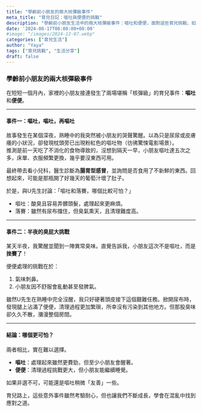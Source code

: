 ```yaml
---
title: "學齡前小朋友的兩大核彈級事件"
meta_title: "育兒日記：嘔吐與便便的挑戰"
description: "學齡前小朋友生活中的兩大核彈級事件：嘔吐和便便，面對這些育兒挑戰，如何在混亂中找到解決之道？"
date: '2024-08-17T08:00:00+08:00'
#image: "/images/2024-12-07.webp"
categories: ["育兒生活"]
author: "Yaya"
tags: ["育兒挑戰", "生活分享"]
draft: false
---
```


### 學齡前小朋友的兩大核彈級事件

在短短一個月內，家裡的小朋友接連發生了兩場堪稱「核彈級」的育兒事件：**嘔吐**和**便便**。

---

#### 事件一：嘔吐，嘔吐，再嘔吐

故事發生在某個深夜，熟睡中的我突然被小朋友的哭聲驚醒。以為只是尿尿或皮膚癢的小狀況，卻發現枕頭旁已出現粉紅色的嘔吐物（彷彿驚悚電影場景）。  
推測是前一天吃了不消化的食物導致的，沒想到隔天一早，小朋友嘔吐達五次之多，床單、衣服頻繁更換，幾乎要沒東西可用。  

最終帶去看小兒科，醫生診斷為**腸胃型感冒**，並詢問是否食用了不新鮮的東西。回想起來，可能是那瓶開了好幾天的葡萄汁壞了肚子。  

於是，與U先生討論：「嘔吐和落賽，哪個比較可怕？」  
- 嘔吐：酸臭且容易弄髒頭髮，處理起來更麻煩。  
- 落賽：雖然有尿布擋住，但臭氣熏天，且清理難度高。  

---

#### 事件二：半夜的臭屁大挑戰

某天半夜，我驚醒並聞到一陣異常臭味。直覺告訴我，小朋友這次不是嘔吐，而是**挫賽了**！  

便便處理的挑戰在於：
1. 氣味刺鼻。  
2. 小朋友因不舒服會亂動甚至發脾氣。  

雖然U先生在熟睡中完全沒醒，我只好硬著頭皮接下這個艱難任務。掀開尿布時，發現腿上沾滿了便便，清理過程更加繁瑣，所幸沒有污染到其他地方。但那股臭味卻久久不散，瀰漫整個房間。

---

#### 結論：哪個更可怕？

兩者相比，實在難以選擇。  
- **嘔吐**：處理起來雖然更費勁，但至少小朋友會醒著。  
- **便便**：清理過程挑戰更大，但小朋友能繼續睡覺。

如果非選不可，可能還是嘔吐稍微「友善」一些。

育兒路上，這些意外事件雖然考驗耐心，但也讓我們不斷成長，學會在混亂中找到應對之道。
